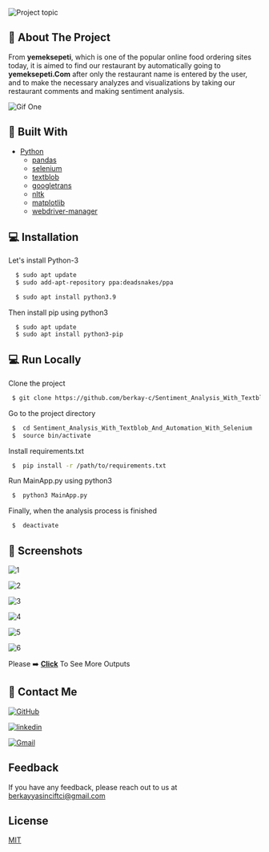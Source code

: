 
![Project topic](https://github.com/berkay-c/Sentiment_Analysis_With_Textblob_And_Automation_With_Selenium/blob/main/ScreenShot/ProjectTopic.png?raw=true)

    

## :round_pushpin: About The Project
From **yemeksepeti**, which is one of the popular online food ordering sites today, it is aimed to find our restaurant by automatically going to **yemeksepeti.Com** after only the restaurant name is entered by the user, and to make the necessary analyzes and visualizations by taking our restaurant comments and making sentiment analysis.

![Gif One](https://github.com/berkay-c/Sentiment_Analysis_With_Textblob_And_Automation_With_Selenium/blob/main/ScreenShot/GifOne.gif?raw=true)



## :wrench: Built With
* [Python](https://www.python.org/downloads/release/python-395/)
  * [pandas](https://pandas.pydata.org/docs/index.html)
  * [selenium](https://www.selenium.dev/documentation/)
  * [textblob](https://textblob.readthedocs.io/en/dev/)
  * [googletrans](https://libraries.io/pypi/googletrans/)
  * [nltk](https://www.nltk.org/)
  * [matplotlib](https://matplotlib.org/)
  * [webdriver-manager](https://pypi.org/project/webdriver-manager/)


## :computer: Installation

Let's install Python-3 

```bash
  $ sudo apt update
  $ sudo add-apt-repository ppa:deadsnakes/ppa
```
```bash
  $ sudo apt install python3.9
```
Then  install pip using python3
```
  $ sudo apt update
  $ sudo apt install python3-pip
```

## :computer: Run Locally

Clone the project

```bash
 $ git clone https://github.com/berkay-c/Sentiment_Analysis_With_Textblob_And_Automation_With_Selenium.git
```

Go to the project directory

```bash
 $  cd Sentiment_Analysis_With_Textblob_And_Automation_With_Selenium
 $  source bin/activate
```

Install requirements.txt

```bash
 $  pip install -r /path/to/requirements.txt
```

Run MainApp.py using python3
```bash
 $  python3 MainApp.py
```
Finally, when the analysis process is finished
```bash
 $  deactivate
```
## :camera_flash: Screenshots

![1](https://github.com/berkay-c/Sentiment_Analysis_With_Textblob_And_Automation_With_Selenium/blob/main/ScreenShot/SS1.png?raw=true) 

![2](https://github.com/berkay-c/Sentiment_Analysis_With_Textblob_And_Automation_With_Selenium/blob/main/ScreenShot/SS2.png?raw=true)

![3](https://github.com/berkay-c/Sentiment_Analysis_With_Textblob_And_Automation_With_Selenium/blob/main/ScreenShot/SS3.png?raw=true)

![4](https://github.com/berkay-c/Sentiment_Analysis_With_Textblob_And_Automation_With_Selenium/blob/main/ScreenShot/SS4.png?raw=true)

![5](https://github.com/berkay-c/Sentiment_Analysis_With_Textblob_And_Automation_With_Selenium/blob/main/ScreenShot/SS5.png?raw=true)

![6](https://github.com/berkay-c/Sentiment_Analysis_With_Textblob_And_Automation_With_Selenium/blob/main/ScreenShot/SS6.png?raw=true)


Please :arrow_right: **[Click](https://github.com/berkay-c/Sentiment_Analysis_With_Textblob_And_Automation_With_Selenium/tree/main/PreBuiltGraphics)** To See More Outputs 






## 🔗 Contact Me
[![GitHub](https://img.shields.io/badge/github-%23121011.svg?style=for-the-badge&logo=github&logoColor=white)](https://github.com/berkay-c)

[![linkedin](https://img.shields.io/badge/linkedin-0A66C2?style=for-the-badge&logo=linkedin&logoColor=white)](https://www.linkedin.com/in/berkay-c/) 

</a>

<a href="mailto:berkayyasinciftci@gmail.com?subject=Hola%20Jiji">
<img 
    src="https://img.shields.io/badge/gmail-%23D14836.svg?&style=for-the-badge&logo=gmail&logoColor=white" 
    alt="Gmail"/>
</a>

## Feedback

If you have any feedback, please reach out to us at berkayyasinciftci@gmail.com

  
## License

[MIT](https://github.com/berkay-c/Sentiment_Analysis_With_Textblob_And_Automation_With_Selenium/blob/main/LICENSE)

  
